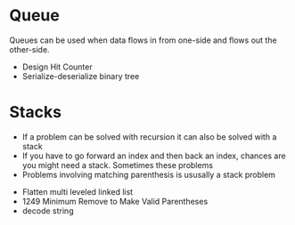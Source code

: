 # Queue
Queues can be used when data flows in from one-side and flows out the other-side.
* Design Hit Counter
* Serialize-deserialize binary tree

# Stacks
 - If a problem can be solved with recursion it can also be solved with a stack
 - If you have to go forward an index and then back an index, chances are you might need a stack. Sometimes these problems 
 - Problems involving matching parenthesis is ususally a stack problem 

 * Flatten multi leveled linked list
 * 1249 Minimum Remove to Make Valid Parentheses
 * decode string
